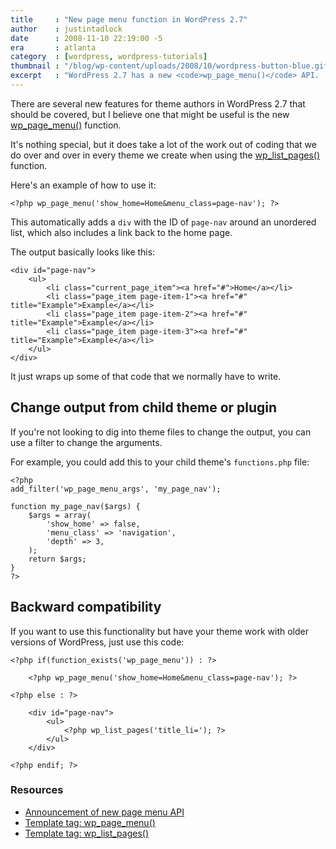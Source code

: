 ```yaml
---
title     : "New page menu function in WordPress 2.7"
author    : justintadlock
date      : 2008-11-10 22:19:00 -5
era       : atlanta
category  : [wordpress, wordpress-tutorials]
thumbnail : "/blog/wp-content/uploads/2008/10/wordpress-button-blue.gif"
excerpt   : "WordPress 2.7 has a new <code>wp_page_menu()</code> API.  Learn how to use it and keep your theme backward compatible with older versions of WordPress."
---
```


There are several new features for theme authors in WordPress 2.7 that should be covered, but I believe one that might be useful is the new <a href="http://codex.wordpress.org/Template_Tags/wp_page_menu" title="wp_page_menu() WordPress function">wp_page_menu()</a> function.

It's nothing special, but it does take a lot of the work out of coding that we do over and over in every theme we create when using the <a href="http://codex.wordpress.org/Template_Tags/wp_list_pages" title="wp_list_pages() WP template tag">wp_list_pages()</a> function.

Here's an example of how to use it:

<pre><code>&lt;?php wp_page_menu('show_home=Home&menu_class=page-nav'); ?&gt;</code></pre>

This automatically adds a <code>div</code> with the ID of <code>page-nav</code> around an unordered list, which also includes a link back to the home page.

The output basically looks like this:

<pre><code>&lt;div id="page-nav"&gt;
	&lt;ul&gt;
		&lt;li class="current_page_item"&gt;&lt;a href="#"&gt;Home&lt;/a&gt;&lt;/li&gt;
		&lt;li class="page_item page-item-1"&gt;&lt;a href="#" title="Example"&gt;Example&lt;/a&gt;&lt;/li&gt;
		&lt;li class="page_item page-item-2"&gt;&lt;a href="#" title="Example"&gt;Example&lt;/a&gt;&lt;/li&gt;
		&lt;li class="page_item page-item-3"&gt;&lt;a href="#" title="Example"&gt;Example&lt;/a&gt;&lt;/li&gt;
	&lt;/ul&gt;
&lt;/div&gt;</code></pre>

It just wraps up some of that code that we normally have to write.

<h2>Change output from child theme or plugin</h2>

If you're not looking to dig into theme files to change the output, you can use a filter to change the arguments.

For example, you could add this to your child theme's <code>functions.php</code> file:

<pre><code>&lt;?php
add_filter('wp_page_menu_args', 'my_page_nav');

function my_page_nav($args) {
	$args = array(
		'show_home' =&gt; false,
		'menu_class' =&gt; 'navigation',
		'depth' =&gt; 3,
	);
	return $args;
}
?&gt;</code></pre>

<h2>Backward compatibility</h2>

If you want to use this functionality but have your theme work with older versions of WordPress, just use this code:

<pre><code>&lt;?php if(function_exists('wp_page_menu')) : ?&gt;

	&lt;?php wp_page_menu('show_home=Home&menu_class=page-nav'); ?&gt;

&lt;?php else : ?&gt;

	&lt;div id="page-nav"&gt;
		&lt;ul&gt;
			&lt;?php wp_list_pages('title_li='); ?&gt;
		&lt;/ul&gt;
	&lt;/div&gt;

&lt;?php endif; ?&gt;</code></pre>

<h3>Resources</h3>

<ul>
<li><a href="http://wpdevel.wordpress.com/2008/09/09/new-wp_page_menu-api-that-creates-a-me/" title="New wp_page_menu API that creates a menu of pages">Announcement of new page menu API</a></li>
<li><a href="http://codex.wordpress.org/Template_Tags/wp_page_menu" title="wp_page_menu() WP function">Template tag: wp_page_menu()</a></li>
<li><a href="http://codex.wordpress.org/Template_Tags/wp_list_pages" title="wp_list_pages() WordPress function">Template tag: wp_list_pages()</a></li>
</ul>
